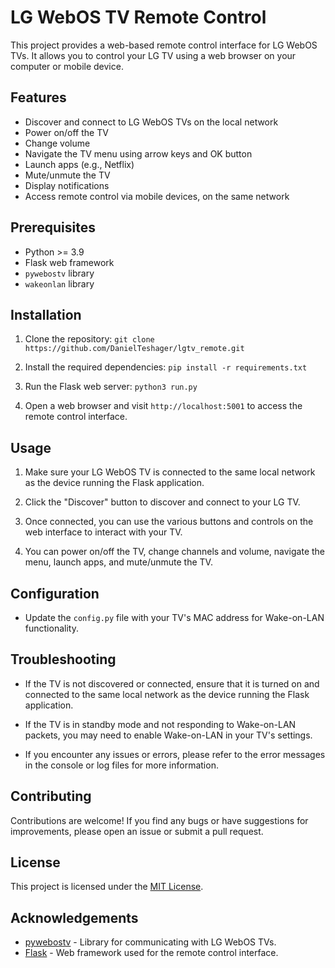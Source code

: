 # LG WebOS TV Remote Control

This project provides a web-based remote control interface for LG WebOS TVs. It allows you to control your LG TV using a web browser on your computer or mobile device.

## Features

- Discover and connect to LG WebOS TVs on the local network
- Power on/off the TV
- Change volume
- Navigate the TV menu using arrow keys and OK button
- Launch apps (e.g., Netflix)
- Mute/unmute the TV
- Display notifications
- Access remote control via mobile devices, on the same network

## Prerequisites

- Python >= 3.9
- Flask web framework
- `pywebostv` library
- `wakeonlan` library

## Installation

1. Clone the repository:
   `git clone https://github.com/DanielTeshager/lgtv_remote.git`
2. Install the required dependencies:
   `pip install -r requirements.txt`
3. Run the Flask web server:
   `python3 run.py`

4. Open a web browser and visit `http://localhost:5001` to access the remote control interface.

## Usage

1. Make sure your LG WebOS TV is connected to the same local network as the device running the Flask application.

2. Click the "Discover" button to discover and connect to your LG TV.

3. Once connected, you can use the various buttons and controls on the web interface to interact with your TV.

4. You can power on/off the TV, change channels and volume, navigate the menu, launch apps, and mute/unmute the TV.

## Configuration

- Update the `config.py` file with your TV's MAC address for Wake-on-LAN functionality.

## Troubleshooting

- If the TV is not discovered or connected, ensure that it is turned on and connected to the same local network as the device running the Flask application.

- If the TV is in standby mode and not responding to Wake-on-LAN packets, you may need to enable Wake-on-LAN in your TV's settings.

- If you encounter any issues or errors, please refer to the error messages in the console or log files for more information.

## Contributing

Contributions are welcome! If you find any bugs or have suggestions for improvements, please open an issue or submit a pull request.

## License

This project is licensed under the [MIT License](LICENSE).

## Acknowledgements

- [pywebostv](https://github.com/supersaiyanmode/PyWebOSTV) - Library for communicating with LG WebOS TVs.
- [Flask](https://flask.palletsprojects.com/) - Web framework used for the remote control interface.
